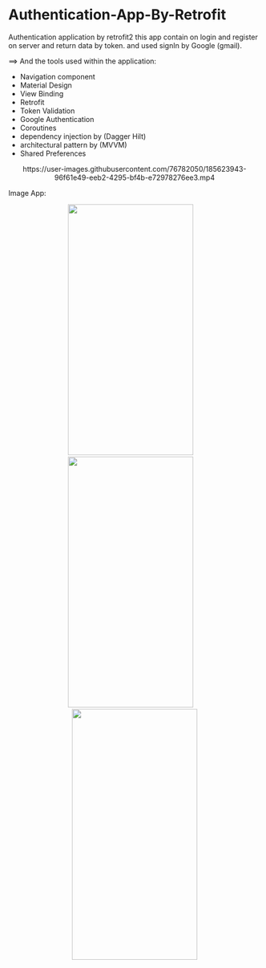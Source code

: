 # Authentication-App-By-Retrofit
Authentication application by retrofit2 this app contain on login and register on server and return data by token.
and used signIn by Google (gmail).

==> And the tools used within the application:</br>
  - Navigation component </br>
  - Material Design </br>
  - View Binding </br>
  - Retrofit </br>
  - Token Validation </br>
  - Google Authentication </br>
  - Coroutines </br>
  - dependency injection by (Dagger Hilt) </br>
  - architectural pattern by (MVVM) </br> 
  - Shared Preferences </br>


<p align="center">
https://user-images.githubusercontent.com/76782050/185623943-96f61e49-eeb2-4295-bf4b-e72978276ee3.mp4
</p>


Image App:

 <p align="center">
<img src="https://user-images.githubusercontent.com/76782050/185628320-13c2e888-fe1e-4de4-9c9f-74662edf13d8.jpg" width="250" height="500" />
 <span> &nbsp;  &nbsp; </span>
<img src="https://user-images.githubusercontent.com/76782050/185628329-d6bc0072-8ec8-4858-b950-8badf530bf54.jpg" width="250" height="500" />
 <span> &nbsp;  &nbsp; </span>
<img src="https://user-images.githubusercontent.com/76782050/185628343-310f52b4-f370-402f-98ad-60b3f1f1ea0b.jpg" width="250" height="500" />
</p>
